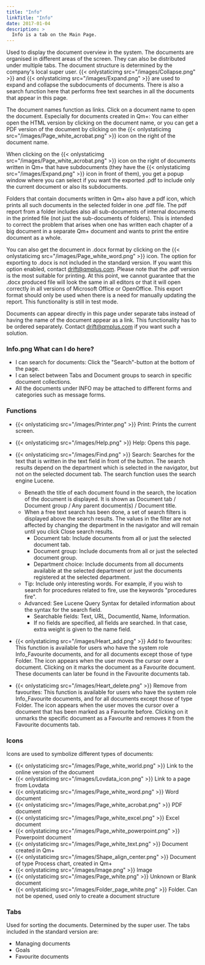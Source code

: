 ```yaml
---
title: "Info"
linkTitle: "Info"
date: 2017-01-04
description: >
  Info is a tab on the Main Page.
---
```

Used to display the document overview in the system. The documents are organised in different areas of the screen. They can also be distributed under multiple tabs. The document structure is determined by the company's local super user. {{< onlystaticimg src="/images/Collapse.png" >}} and {{< onlystaticimg src="/images/Expand.png" >}} are used to expand and collapse the subdocuments of documents. There is also a search function here that performs free text searches in all the documents that appear in this page.

The document names function as links. Click on a document name to open the document. Especially for documents created in Qm+: You can either open the HTML version by clicking on the document name, or you can get a PDF version of the document by clicking on the {{< onlystaticimg src="/images/Page_white_acrobat.png" >}} icon on the right of the document name.

When clicking on the {{< onlystaticimg src="/images/Page_white_acrobat.png" >}} icon on the right of documents written in Qm+ that have subdocuments (they have the {{< onlystaticimg src="/images/Expand.png" >}} icon in front of them), you get a popup window where you can select if you want the exported .pdf to include only the current document or also its subdocuments.

Folders that contain documents written in Qm+ also have a pdf icon, which prints all such documents in the selected folder in one .pdf file. The pdf report from a folder includes also all sub-documents of internal documents in the printed file (not just the sub-documents of folders). This is intended to correct the problem that arises when one has written each chapter of a big document in a separate Qm+ document and wants to print the entire document as a whole.

You can also get the document in .docx format by clicking on the {{< onlystaticimg src="/images/Page_white_word.png" >}} icon. The option for exporting to .docx is not included in the standard version. If you want this option enabled, contact drift@qmplus.com. Please note that the .pdf version is the most suitable for printing. At this point, we cannot guarantee that the .docx produced file will look the same in all editors or that it will open correctly in all versions of Microsoft Office or OpenOffice. This export format should only be used when there is a need for manually updating the report. This functionality is still in test mode.

Documents can appear directly in this page under separate tabs instead of having the name of the document appear as a link. This functionality has to be ordered separately. Contact drift@qmplus.com if you want such a solution.

### Info.png What can I do here?

- I can search for documents: Click the "Search"-button at the bottom of the page.
- I can select between Tabs and Document groups to search in specific document collections.
- All the documents under INFO may be attached to different forms and categories such as message forms.

### Functions

- {{< onlystaticimg src="/images/Printer.png" >}} Print: Prints the current screen.

- {{< onlystaticimg src="/images/Help.png" >}} Help: Opens this page.

- {{< onlystaticimg src="/images/Find.png" >}} Search: Searches for the text that is written in the text field in front of the button. The search results depend on the department which is selected in the navigator, but not on the selected document tab. The search function uses the search engine Lucene.
  - Beneath the title of each document found in the search, the location of the document is displayed. It is shown as Document tab / Document group / Any parent document(s) / Document title.
  - When a free text search has been done, a set of search filters is displayed above the search results. The values in the filter are not affected by changing the department in the navigator and will remain until you click Close search results.
    - Document tab: Include documents from all or just the selected document tab.
    - Document group: Include documents from all or just the selected document group.
    - Department choice: Include documents from all documents available at the selected department or just the documents registered at the selected department.
  - Tip: Include only interesting words. For example, if you wish to search for procedures related to fire, use the keywords "procedures fire".
  - Advanced: See Lucene Query Syntax for detailed information about the syntax for the search field.
    - Searchable fields: Text, URL, DocumentId, Name, Information.
    - If no fields are specified, all fields are searched. In that case, extra weight is given to the name field.

- {{< onlystaticimg src="/images/Heart_add.png" >}} Add to favourites: This function is available for users who have the system role Info_Favourite documents, and for all documents except those of type Folder. The icon appears when the user moves the cursor over a document. Clicking on it marks the document as a Favourite document. These documents can later be found in the Favourite documents tab.

- {{< onlystaticimg src="/images/Heart_delete.png" >}} Remove from favourites: This function is available for users who have the system role Info_Favourite documents, and for all documents except those of type Folder. The icon appears when the user moves the cursor over a document that has been marked as a Favourite before. Clicking on it unmarks the specific document as a Favourite and removes it from the Favourite documents tab.

### Icons

Icons are used to symbolize different types of documents:

- {{< onlystaticimg src="/images/Page_white_world.png" >}} Link to the online version of the document
- {{< onlystaticimg src="/images/Lovdata_icon.png" >}} Link to a page from Lovdata
- {{< onlystaticimg src="/images/Page_white_word.png" >}} Word document
- {{< onlystaticimg src="/images/Page_white_acrobat.png" >}} PDF document
- {{< onlystaticimg src="/images/Page_white_excel.png" >}} Excel document
- {{< onlystaticimg src="/images/Page_white_powerpoint.png" >}} Powerpoint document
- {{< onlystaticimg src="/images/Page_white_text.png" >}} Document created in Qm+
- {{< onlystaticimg src="/images/Shape_align_center.png" >}} Document of type Process chart, created in Qm+
- {{< onlystaticimg src="/images/Image.png" >}} Image
- {{< onlystaticimg src="/images/Page_white.png" >}} Unknown or Blank document
- {{< onlystaticimg src="/images/Folder_page_white.png" >}} Folder. Can not be opened, used only to create a document structure

### Tabs

Used for sorting the documents. Determined by the super user. The tabs included in the standard version are:

- Managing documents
- Goals
- Favourite documents  
